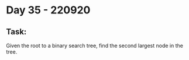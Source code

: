 # Day 35 - 220920

## Task:

Given the root to a binary search tree, 
find the second largest node in the tree.
